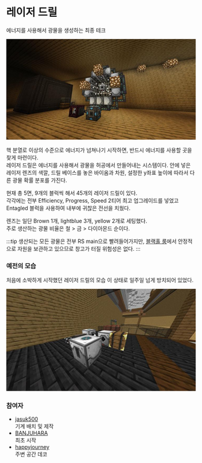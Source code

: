 # 레이저 드릴

에너지를 사용해서 광물을 생성하는 최종 테크

![메인](../../asset/systems/laser_drill/main.jpg)

핵 분열로 이상의 수준으로 에너지가 넘쳐나기 시작하면, 반드시 에너지를 사용할 곳을 찾게 마련이다.  
레이저 드릴은 에너지를 사용해서 광물을 허공에서 만들어내는 시스템이다. 
안에 넣은 레이저 렌즈의 색깔, 드릴 베이스를 놓은 바이옴과 차원, 설정한 y좌표 높이에 따라서 다른 광물 확률 분포를 가진다. 

현재 총 5면, 9개의 블럭씩 해서 45개의 레이저 드릴이 있다.  
각각에는 전부 Efficiency, Progress, Speed 2티어 최고 업그레이드를 넣었고
Entagled 블럭을 사용하여 내부에 귀찮은 전선을 치웠다. 

렌즈는 일단 Brown 1개, lightblue 3개, yellow 2개로 세팅했다.  
주로 생산하는 광물 비율은 철 > 금 > 다이아몬드 순이다. 

:::tip
생산되는 모든 광물은 전부 RS main으로 빨려들어가지만, [블랙홀 룸](rs_black_hole.md)에서 안정적으로 자원을 보관하고 있으므로 창고가 터질 위험성은 없다.
:::
### 예전의 모습

처음에 소박하게 시작했던 레이저 드릴의 모습
이 상태로 일주일 넘게 방치되어 있었다.

![asdf](../../asset/systems/laser_drill/old.jpg)


### 참여자
<!-- player_desc_open -->
- [jasuk500](../members/jasuk500.md)  
기계 배치 및 제작
- [BANJUHARA](../members/BANJUHARA.md)  
최초 시작
- [happyjourney](../members/happyjourney.md)  
주변 공간 데코
<!-- player_desc_close-->